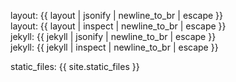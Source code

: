 ---
---


layout: {{ layout | jsonify  | newline_to_br | escape }}<br>
layout: {{ layout | inspect  | newline_to_br | escape }}<br>
jekyll: {{ jekyll | jsonify  | newline_to_br | escape }}<br>
jekyll: {{ jekyll | inspect  | newline_to_br | escape }}<br>

static_files: {{ site.static_files }}<br> 

    

